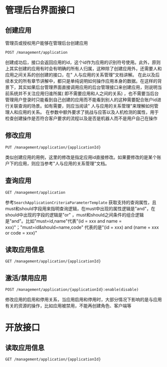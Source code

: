 # 管理后台界面接口

## 创建应用

管理员或授权用户能够在管理后台创建应用

```http request
POST /management/application
```

创建成功后，接口会返回应用的id，这个id作为应用的识别符号使用。此外，原则上其实创建的应用有时会有明确的所有人归属，这种除了创建应用外，还需要人和应用之间关系的创创建的接口，在"
人与应用的关系管理"文档讲解。
在此以及后续本文的所有章节讲解中，都只是单纯说明如何操作应用本身的数据。在这样的背景下，其实如果后台管理界面直接调用应用的后台管理接口来创建应用，则说明当前系统并不关注应用归谁所属(
即不需要应用和人之间的关系)
，也不需要当后台管理用户登录时只能看到自己创建的应用而不能看到别人的这种需要配合账户id进行关联查询的场景。如有需要，则应当阅读"
人与应用的关系管理"来理解如何管理人和应用的关系。
在参数中额外要求了挑战与应答以及人机检测的属性，用于检查创建操作是否符合客户要求的流程以及是否是机器人而不是用户自己在操作

## 修改应用

```http request
PUT /management/application/{applicationId}
```

类似创建应用的用例，这里的修改是指定应用id直接修改。如果要修改的是某个账户下的应用，则应当参考"人与应用的关系管理"文档。

## 查询应用

```http request
GET /management/application
```

参考`SearchApplicationCriteriaParameterTemplate`
获取支持的查询属性，且must和should字段用来指明查询逻辑，在must中出现的属性逻辑是"and"，在should中出现的字段的逻辑是"or"
，must和should之间条件的组合逻辑是"and"。比如"must=id,name"代表"(id = xxx and name = xxx)"；"must=id&should=name,code"
代表的是"(id = xxx)
and (name = xxx or code = xxx)"

## 读取应用信息

```http request
GET /management/application/{applicationId}
```

## 激活/禁用应用

```http request
POST /management/application/{applicationId}:enable(disable)
```

修改应用的启用和停用关系，当应用启用和停用时，大部分情况下影响的是与应用有关的资源的操作，比如应用被禁用，不能再创建角色、客户端等

# 开放接口

## 读取应用信息

```http request
GET /management/application/{applicationId}
```
